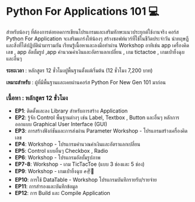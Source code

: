 # Python For Applications 101 💻

สำหรับน้องๆ ที่ต้องการต่อยอดการเขียนโปรแกรมและเสริมทักษะแนวประยุกต์ใช้งานจริง คอร์ส Python For Application จะเสริมแกร่งให้น้องๆ สร้างซอฟท์แวร์ที่ใช้ในชีวิตประจำวัน นำทฤษฎีและสิ่งที่ได้ปฏิบัตินำมารวมกัน เรียนรู้เนื้อหาและลงมือทำผ่าน Workshop อาทิเช่น app เครื่องคิดเลข , app อัลบั้มรูป ,app คำนวณค่าเงินและอัตราแลกเปลี่ยน , เกม tictactoe , เกมเป่ายิ้งฉุบ และอื่นๆ

**ระยะเวลา** : หลักสูตร 12 ชั่วโมงปูพื้นฐานตั้งแต่เริ่มต้น (12 ชั่วโมง 7,200 บาท) 

**เหมาะสำหรับ** : ผู้ที่มีพื้นฐานและเคยผ่านคอร์ส Python For New Gen 101 มาก่อน 

### เนื้อหา : หลักสูตร 12 ชั่วโมง
- **EP1**: ติดตั้งและลง Library สำหรับการสร้าง Application
- **EP2**: รู้จัก Control พื้นฐานต่างๆ เช่น Label, Textbox , Button และอื่นๆ หลักการออกแบบ Graphical User Interface (GUI)
- **EP3**: การสร้างฟังก์ชันและการส่งผ่าน Parameter Workshop - โปรแกรมสร้างเครื่องคิดเลข
- **EP4**: Workshop - โปรแกรมคำนวณค่าเงินและอัตราแลกเปลี่ยน
- **EP5**: Control แบบอื่นๆ Checkbox , Radio
- **EP6**: Workshop - โปรแกรมอัลบั้มรูปภาพ
- **EP7-8**: Workshop - เกม TicTacToe (แบบ 3 ช่องและ 5 ช่อง)
- **EP9**: Workshop - เกมเป่ายิ้งฉุบ ✊✌️👋
- **EP10**: การใช้ DataTable - Workshop โปรแกรมบันทึกรายรับ/รายจ่าย
- **EP11**: การสำรองและบันทึกข้อมูล
- **EP12**: การ Build และ Compile Application